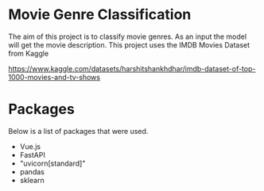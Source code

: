 # Movie Genre Classification

The aim of this project is to classify movie genres. As an input the model will get the movie description. This project uses the IMDB Movies Dataset from Kaggle

https://www.kaggle.com/datasets/harshitshankhdhar/imdb-dataset-of-top-1000-movies-and-tv-shows

# Packages

Below is a list of packages that were used.

- Vue.js
- FastAPI
- "uvicorn[standard]"
- pandas
- sklearn
